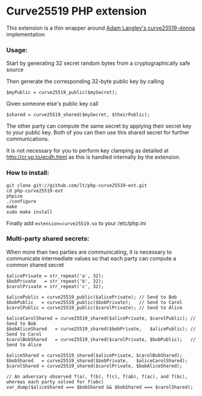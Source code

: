 Curve25519 PHP extension
========================

This extension is a thin wrapper around [Adam Langley's curve25519-donna](https://github.com/agl/curve25519-donna) implementation

### Usage:

Start by generating 32 secret random bytes from a cryptographically safe source

Then generate the corresponding 32-byte public key by calling

```
$myPublic = curve25519_public($mySecret);
```

Given someone else's public key call

```
$shared = curve25519_shared($mySecret, $theirPublic);
```

The other party can compute the same secret by applying their secret key to your public key. Both of you can then use this shared secret for further communications.

It is not necessary for you to perform key clamping as detailed at http://cr.yp.to/ecdh.html as this is handled internally by the extension.

### How to install:

```
git clone git://github.com/lt/php-curve25519-ext.git
cd php-curve25519-ext
phpize
./configure
make
sudo make install
```
Finally add `extension=curve25519.so` to your /etc/php.ini

### Multi-party shared secrets:

When more than two parties are communicating, it is necessary to communicate intermediate values so that each party can compute a common shared secret

```
$alicePrivate = str_repeat('a', 32);
$bobPrivate   = str_repeat('b', 32);
$carolPrivate = str_repeat('c', 32);

$alicePublic = curve25519_public($alicePrivate); // Send to Bob
$bobPublic   = curve25519_public($bobPrivate);   // Send to Carol
$carolPublic = curve25519_public($carolPrivate); // Send to Alice

$aliceCarolShared = curve25519_shared($alicePrivate, $carolPublic); // Send to Bob
$bobAliceShared   = curve25519_shared($bobPrivate,   $alicePublic); // Send to Carol
$carolBobShared   = curve25519_shared($carolPrivate, $bobPublic);   // Send to Alice

$aliceShared = curve25519_shared($alicePrivate, $carolBobShared);
$bobShared   = curve25519_shared($bobPrivate,   $aliceCarolShared);
$carolShared = curve25519_shared($carolPrivate, $bobAliceShared);

// An adversary observed f(a), f(b), f(c), f(ab), f(ac), and f(bc), whereas each party solved for f(abc)
var_dump($aliceShared === $bobShared && $bobShared === $carolShared);
```
